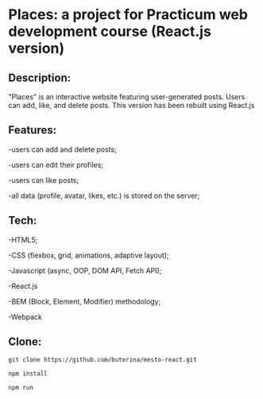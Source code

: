 
# Places: a project for Practicum web development course (React.js version)

## Description:

"Places" is an interactive website featuring user-generated posts. Users can add, like, and delete posts. This version has been rebuilt using React.js

## Features:

-users can add and delete posts;

-users can edit their profiles;

-users can like posts;

-all data (profile, avatar, likes, etc.) is stored on the server;


## Tech:

-HTML5;

-CSS (flexbox, grid, animations, adaptive layout);

-Javascript (async, OOP, DOM API, Fetch API);

-React.js

-BEM (Block, Element, Modifier) methodology;

-Webpack


## Clone:

```
git clone https://github.com/buterina/mesto-react.git

npm install

npm run
```
